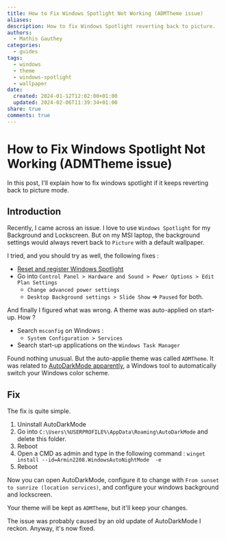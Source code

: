 ```yaml
---
title: How to Fix Windows Spotlight Not Working (ADMTheme issue)
aliases: 
description: How to fix Windows Spotlight reverting back to picture.
authors:
  - Mathis Gauthey
categories:
  - guides
tags:
  - windows
  - theme
  - windows-spotlight
  - wallpaper
date:
  created: 2024-01-12T12:02:00+01:00
  updated: 2024-02-06T11:39:34+01:00
share: true
comments: true
---
```


# How to Fix Windows Spotlight Not Working (ADMTheme issue)

In this post, I'll explain how to fix windows spotlight if it keeps reverting back to picture mode.

<!-- more -->

## Introduction

Recently, I came across an issue. I love to use `Windows Spotlight` for my Background and Lockscreen. But on my MSI laptop, the background settings would always revert back to `Picture` with a default wallpaper.

I tried, and you should try as well, the following fixes :

- [Reset and register Windows Spotlight](https://www.elevenforum.com/t/reset-and-re-register-windows-spotlight-in-windows-11.5248/#post-285757)
- Go into `Control Panel > Hardware and Sound > Power Options > Edit Plan Settings`
   	- `Change advanced power settings`
   	- `Desktop Background settings > Slide Show` ⇒ `Paused` for both.

And finally I figured what was wrong. A theme was auto-applied on start-up. How ?

- Search `msconfig` on Windows :
   	- `System Configuration > Services`
- Search start-up applications on the `Windows Task Manager`

Found nothing unusual. But the auto-applie theme was called `ADMTheme`. It was related to [AutoDarkMode apparently](https://www.reddit.com/r/Windows11/comments/10hry9s/comment/j5awaqx/?utm_source=share&utm_medium=web2x&context=3), a Windows tool to automatically switch your Windows color scheme.

## Fix

The fix is quite simple.

1. Uninstall AutoDarkMode
2. Go into `C:\Users\%USERPROFILE%\AppData\Roaming\AutoDarkMode` and delete this folder.
3. Reboot
4. Open a CMD as admin and type in the following command : `winget install --id=Armin2208.WindowsAutoNightMode  -e`
5. Reboot

Now you can open AutoDarkMode, configure it to change with `From sunset to sunrize (location services)`, and configure your windows background and lockscreen.

Your theme will be kept as `ADMTheme`, but it'll keep your changes.

The issue was probably caused by an old update of AutoDarkMode I reckon. Anyway, it's now fixed.
